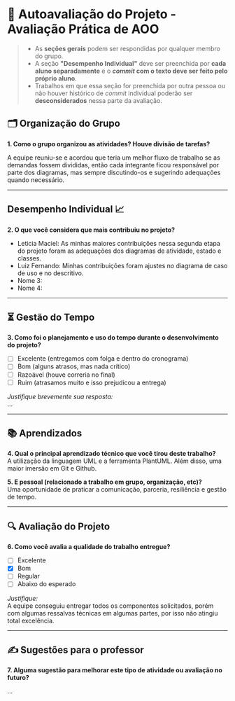 # 🧠 Autoavaliação do Projeto - Avaliação Prática de AOO

> - As **seções gerais** podem ser respondidas por qualquer membro do grupo.
> - A seção **"Desempenho Individual"** deve ser preenchida por **cada aluno separadamente** e o **_commit_ com o texto deve ser feito pelo próprio aluno**.
> - Trabalhos em que essa seção for preenchida por outra pessoa ou não houver histórico de _commit_ individual poderão ser **desconsiderados** nessa parte da avaliação.

## 🗂️ Organização do Grupo
**1. Como o grupo organizou as atividades? Houve divisão de tarefas?**

A equipe reuniu-se e acordou que teria um melhor fluxo de trabalho se as demandas fossem divididas, então cada integrante ficou responsável por parte dos diagramas, mas sempre discutindo-os e sugerindo adequações quando necessário.

---

## Desempenho Individual 📈
**2. O que você considera que mais contribuiu no projeto?**


- Leticia Maciel: As minhas maiores contribuições nessa segunda etapa do projeto foram as adequações dos diagramas de atividade, estado e classes.  
- Luiz Fernando: Minhas contribuições foram ajustes no diagrama de caso de uso e no descritivo. 
- Nome 3: 
- Nome 4: 

---

## ⏳ Gestão do Tempo
**3. Como foi o planejamento e uso do tempo durante o desenvolvimento do projeto?**

- [ ] Excelente (entregamos com folga e dentro do cronograma)
- [ ] Bom (alguns atrasos, mas nada crítico)
- [ ] Razoável (houve correria no final)
- [ ] Ruim (atrasamos muito e isso prejudicou a entrega)

_Justifique brevemente sua resposta:_  
...

---

## 📚 Aprendizados
**4. Qual o principal aprendizado técnico que você tirou deste trabalho?**  
A utilização da linguagem UML e a ferramenta PlantUML. Além disso, uma maior imersão em Git e Github.

**5. E pessoal (relacionado a trabalho em grupo, organização, etc)?**  
Uma oportunidade de praticar a comunicação, parceria, resiliência e gestão de tempo.

---

## 🔍 Avaliação do Projeto
**6. Como você avalia a qualidade do trabalho entregue?**

- [ ] Excelente
- [x] Bom
- [ ] Regular
- [ ] Abaixo do esperado

_Justifique:_  
A equipe conseguiu entregar todos os componentes solicitados, porém com algumas ressalvas técnicas em algumas partes, por isso não atingiu total excelência.

---

## ✍️ Sugestões para o professor
**7. Alguma sugestão para melhorar este tipo de atividade ou avaliação no futuro?**  

...
